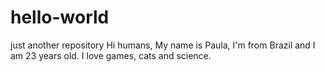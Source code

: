 # hello-world
just another repository
Hi humans,
My name is Paula, I'm from Brazil and I am 23 years old. I love games, cats and science. 
